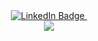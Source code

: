 <div id="header" align = "center">
  <a href="https://www.linkedin.com/in/achraf-el-fahem-50b4651a1/">
    <img src="https://img.shields.io/badge/LinkedIn-blue?style=for-the-badge&logo=linkedin&logoColor=white" alt="LinkedIn Badge"/>
  </a>
  <img src="https://komarev.com/ghpvc/?username=AchrafElFahem&style=flat-square&color=blue" alt=""/>
</div>

<div id="computing img" align = "center">
  <img src="https://media4.giphy.com/media/qgQUggAC3Pfv687qPC/giphy.gif?cid=ecf05e47fq0h1019oxcl0oa9m714czxkl4clgy21gpjkjbon&ep=v1_gifs_search&rid=giphy.gif">
</div>
<!---
AchrafElFahem/AchrafElFahem is a ✨ special ✨ repository because its `README.md` (this file) appears on your GitHub profile.
You can click the Preview link to take a look at your changes.
--->
